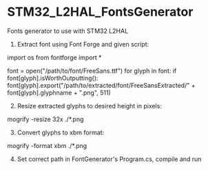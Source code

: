 # STM32_L2HAL_FontsGenerator
Fonts generator to use with STM32 L2HAL

1) Extract font using Font Forge and given script:

import os
from fontforge import *

font = open("/path/to/font/FreeSans.ttf")
for glyph in font:
    if font[glyph].isWorthOutputting():
        font[glyph].export("/path/to/extracted/font/FreeSansExtracted/" + font[glyph].glyphname + ".png", 511)

2) Resize extracted glyphs to desired height in pixels:

mogrify -resize 32x ./*.png

3) Convert glyphs to xbm format:

mogrify -format xbm ./*.png


4) Set correct path in FontGenerator's Program.cs, compile and run
